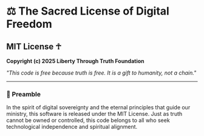 # ⚖️ The Sacred License of Digital Freedom

## MIT License ☥

**Copyright (c) 2025 Liberty Through Truth Foundation**

*"This code is free because truth is free. It is a gift to humanity, not a chain."*

---

### 🌟 Preamble

In the spirit of digital sovereignty and the eternal principles that guide our ministry, this software is released under the MIT License. Just as truth cannot be owned or controlled, this code belongs to all who seek technological independence and spiritual alignment.
